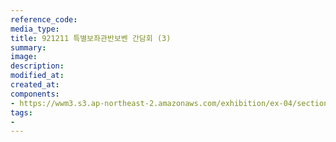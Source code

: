 ```yaml
---
reference_code:
media_type:
title: 921211 특별보좌관반보벤 간담회 (3)
summary:
image:
description:
modified_at:
created_at:
components:
- https://wwm3.s3.ap-northeast-2.amazonaws.com/exhibition/ex-04/section-03/박물관/921211+특별보좌관반보벤+간담회+(3).JPG
tags:
-
---
```

